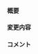 #### 概要

#### 変更内容

#### コメント

<!-- 参考：[sklearnのテンプレート](https://github.com/scikit-learn/scikit-learn/blob/main/.github/PULL_REQUEST_TEMPLATE.md) -->